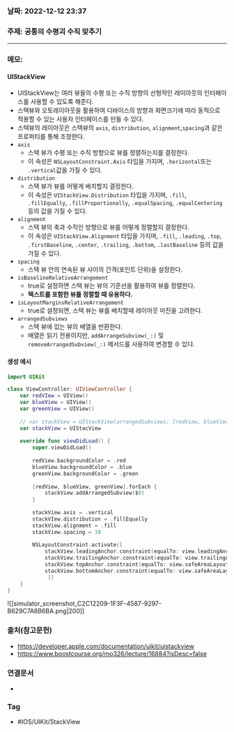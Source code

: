 ### 날짜: 2022-12-12 23:37

### 주제: 공통의 수평괴 수직 맞추기 
---
### 메모: 
#### UIStackView
- UIStackView는 여러 뷰들의 수평 또는 수직 방향의 선형적인 레이아웃의 인터페이스를 사용할 수 있도록 해준다. 
- 스택뷰와 오토레이아웃을 활용하여 디바이스의 방향과 화면크기에 따라 동적으로 적용할 수 있는 사용자 인터페이스를 만들 수 있다. 
- 스텍뷰의 레이아웃은 스택뷰의 `axis`, `distribution`, `alignment`,`spacing`과 같은 프로퍼티를 통해 조정한다. 
- `axis`
	- 스택 뷰가 수평 또는 수직 방향으로 뷰를 정렬하는지를 결정한다.
	- 이 속성은 `NSLayoutConstraint.Axis` 타입을 가지며, `.horizontal`또는 `.vertical`값을 가질 수 있다. 
- `distribution`
	- 스택 뷰가 뷰를 어떻게 배치할지 결정한다. 
	- 이 속성은 `UIStackView.Distribution` 타입을 가지며, `.fill`, `.fillEqually`, `.fillProportionally`, `.equalSpacing`, `.equalCentering` 등의 값을 가질 수 있다. 
- `alignment`
	- 스택 뷰의 축과 수직인 방향으로 뷰를 어떻게 정렬할지 결정한다.
	- 이 속성은 `UIStackView.Alignment` 타입을 가지며, `.fill`, `.leading`, `.top`, `.firstBaseline`, `.center`, `.trailing`, `.bottom`, `.lastBaseline` 등의 값을 가질 수 있다.
- `spacing`
	- 스택 뷰 안의 연속된 뷰 사이의 간격(포인트 단위)을 설정한다. 
- `isBaselineRelativeArrangement`
	- true로 설정하면 스택 뷰는 뷰의 기준선을 활용하여 뷰를 정렬한다. 
	- **텍스트를 포함한 뷰를 정렬할 때 유용하다.**
- `isLayoutMarginsRelativeArrangement`
	- true로 설정되면, 스택 뷰는 뷰를 배치할때 레이아웃 마진을 고려한다. 
- `arrangedSubviews`
	- 스택 뷰에 있는 뷰의 배열을 반환한다. 
	- 배열은 읽기 전용이지만, `addArrangeSubview(_:)` 및 `removeArrangedSubview(_:)` 메서드를 사용하여 변경할 수 있다.
#### 생성 예시
~~~ swift 
import UIKit

class ViewController: UIViewController { 
	var redVIew = UIView()
	var blueView = UIView()
	var greenView = UIView()
	
	// var stackView = UIStackView(arrangedSubviews: [redView, blueView, greenView])
	var stackView = UIStacView 
	
	override func viewDidLoad() { 
		super.viewDidLoad()
		
		redView.backgroundColor = .red
		blueView.backgroundColor = .blue
		greenView.backgroundColor = .green
		
		[redView, blueView, greenView].forEach { 
			stackView.addArrangedSubview($0)
		}
		
		stackView.axis = .vertical
		stackVIew.distribution = .fillEqually
		stackView.alignment = .fill 
		stackView.spacing = 10
		
		NSLayoutConstraint.activate([ 
			stackView.leadingAnchor.constraint(equalTo: view.leadingAnchor, constant: 20),
			stackView.trailingAnchor.constraint(equalTo: view.trailingAnchor, constant: -20),
			stackView.topAnchor.constraint(equalTo: view.safeAreaLayoutGuide.topAnchor, constant: 20),
			stackView.bottomAnchor.constraint(equalTo: view.safeAreaLayoutGuide.bottomAnchor, constant: -20)
			 ])
	}
}
~~~
![[simulator_screenshot_C2C12209-1F3F-4587-9297-B629C7A8B6BA.png|200]]
### 출처(참고문헌) 
- https://developer.apple.com/documentation/uikit/uistackview
- https://www.boostcourse.org/mo326/lecture/16884?isDesc=false

### 연결문서 
-

### Tag
- #IOS/UIKit/StackView 